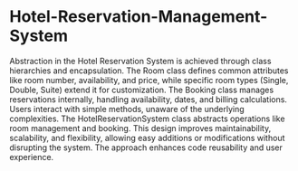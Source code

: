 # Hotel-Reservation-Management-System
 Abstraction in the Hotel Reservation System is achieved through class hierarchies and encapsulation. The Room class defines common attributes like room number, availability, and price, while specific room types (Single, Double, Suite) extend it for customization. The Booking class manages reservations internally, handling availability, dates, and billing calculations. Users interact with simple methods, unaware of the underlying complexities. The HotelReservationSystem class abstracts operations like room management and booking. This design improves maintainability, scalability, and flexibility, allowing easy additions or modifications without disrupting the system. The approach enhances code reusability and user experience.
